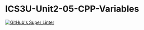 # ICS3U-Unit2-05-CPP-Variables

[![GitHub's Super Linter](https://github.com/liam-fletcher1/ICS3U-Unit2-05-CPP-Variables/workflows/GitHub's%20Super%20Linter/badge.svg)](https://github.com/liam-fletcher1/ICS3U-Unit2-05-CPP-Variables/actions)
